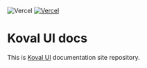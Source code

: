 ![Vercel](https://vercelbadge.vercel.app/api/morewings/koval-docs)
[![Vercel](https://vercelbadge.vercel.app/api/morewings/koval-docs)](https://vercel.com/dima-vyshniakovs-projects/koval-docs)


# Koval UI docs

This is [Koval UI](https://github.com/morewings/koval-ui) documentation site repository.


